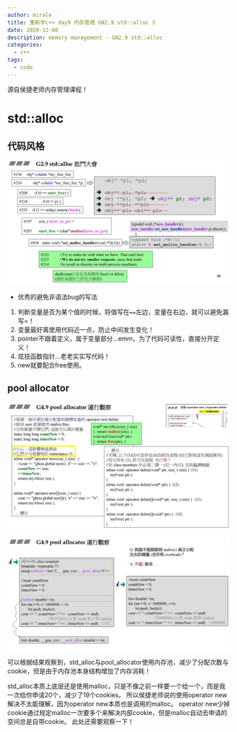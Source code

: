 ```yaml
---
author: mirale
title: 重新学c++ day9 内存管理 GN2.9 std::alloc 3
date: 2020-12-08
description: memory management - GN2.9 std::alloc
categories:
  - c++
tags:
  - code
---
```


源自侯捷老师内存管理课程！

# std::alloc

## 代码风格

![](std_alloc_codeStyle.jpg)

- 优秀的避免非语法bug的写法

1. 判断变量是否为某个值的时候，将值写在`==`左边，变量在右边，就可以避免漏写=！
2. 变量最好离使用代码近一点，防止中间发生变化！
3. pointer不跟着定义，属于变量部分...emm，为了代码可读性，直接分开定义！
4. 炫技函数指针...老老实实写代码！
5. new就要配合free使用。

## pool allocator

![](pool_allocator.jpg)

![](pool_allocator_run.jpg)

可以根据结果观察到，std_alloc与pool_allocator使用内存池，减少了分配次数与cookie，但是由于内存池本身结构增加了内存消耗！

std_alloc本质上底层还是使用malloc，只是不像之前一样要一个给一个，而是我一次给你申请20个，减少了19个cookies。
所以侯捷老师说的使用operator new解决不太能理解，因为operator new本质也是调用的malloc。
operator new少掉cookie通过规定malloc一次要多个来解决内部cookie，但是malloc自动去申请的空间总是自带cookie。
此处还需要观察一下！
